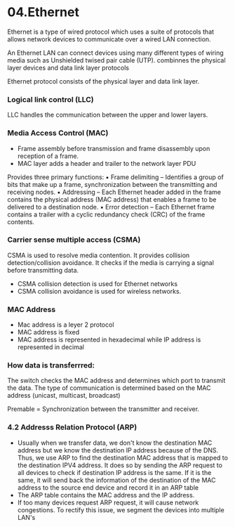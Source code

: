 # 04.Ethernet
Ethernet is a type of wired protocol which uses a suite of protocols that allows network devices to communicate over a wired LAN connection. 

An Ethernet LAN can connect devices using many different types of wiring media such as Unshielded twised pair cable (UTP). combinnes the physical layer devices and data link layer protocols

Ethernet protocol consists of the physical layer and data link layer.

### Logical link control (LLC)
LLC handles the communication between the upper and lower layers.

### Media Access Control (MAC)
- Frame assembly before transmission and frame disassembly upon reception of a frame.
- MAC layer adds a header and trailer to the network layer PDU

Provides three primary functions:
▪ Frame delimiting – Identifies a group of bits that make up a frame, 
synchronization between the transmitting and receiving nodes.
▪ Addressing – Each Ethernet header added in the frame contains the 
physical address (MAC address) that enables a frame to be delivered to a 
destination node.
▪ Error detection – Each Ethernet frame contains a trailer with a cyclic 
redundancy check (CRC) of the frame contents.

### Carrier sense multiple access (CSMA)
CSMA  is used to resolve media contention. It provides collision detection/collision avoidance. It checks if the media is carrying a signal before transmitting data. 

- CSMA collision detection is used for Ethernet networks
- CSMA collision avoidance is used for wireless networks.

### MAC Address
- Mac address is a leyer 2 protocol
- MAC address is fixed
- MAC address is represented in hexadecimal while IP address is represented in decimal


### How data is transferrred:
The switch checks the MAC address and determines which port to transmit the data. The type of communication is determined based on the MAC address (unicast, multicast, broadcast)

Premable = Synchronization between the transmitter and receiver.


### 4.2 Addresss Relation Protocol (ARP)
- Usually when we transfer data, we don't know the destination MAC address but we know the destination IP address because of the DNS. Thus, we use ARP to find the destination MAC address that is mapped to the destination IPV4 address. It does so by sending the ARP request to all devices to check if destination IP address is the same. If it is the same, it will send back the information of the destination of the MAC address to the source end device and record it in an ARP table
- The ARP table contains the MAC address and the IP address.
- If too many devices request ARP request, it will cause network congestions. To rectify this issue, we segment the devices into multiple LAN's
